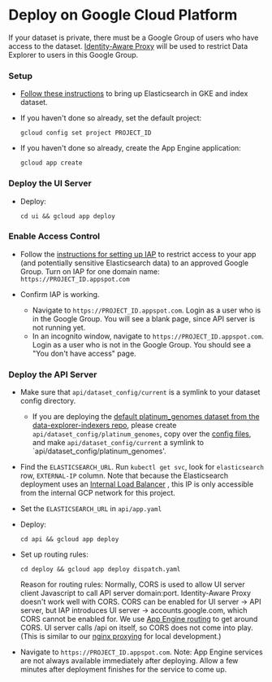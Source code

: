 # Deploy on Google Cloud Platform

If your dataset is private, there must be a Google Group of users who have
access to the dataset. [Identity-Aware Proxy](https://cloud.google.com/iap/docs/)
will be used to restrict Data Explorer to users in this Google Group.

### Setup

* [Follow these instructions](https://github.com/DataBiosphere/data-explorer-indexers/tree/master/bigquery/deploy)
to bring up Elasticsearch in GKE and index dataset.

* If you haven't done so already, set the default project:

  `gcloud config set project PROJECT_ID`

* If you haven't done so already, create the App Engine application:

  `gcloud app create`

### Deploy the UI Server

* Deploy:

  `cd ui && gcloud app deploy`

### Enable Access Control

* Follow the [instructions for setting up IAP](https://cloud.google.com/iap/docs/app-engine-quickstart#enabling_iap)
to restrict access to your app (and potentially sensitive Elasticsearch data)
to an approved Google Group. Turn on IAP for one domain name:
`https://PROJECT_ID.appspot.com`

* Confirm IAP is working.
  * Navigate to `https://PROJECT_ID.appspot.com`. Login as a user who is in the
  Google Group. You will see a blank page, since API server is not running yet.
  * In an incognito window, navigate to `https://PROJECT_ID.appspot.com`. Login
  as a user who is not in the Google Group. You should see a "You don't have
  access" page.

### Deploy the API Server

* Make sure that `api/dataset_config/current` is a symlink to your dataset
  config directory.
  * If you are deploying the [default platinum_genomes dataset from the
    data-explorer-indexers repo](https://github.com/DataBiosphere/data-explorer-indexers/tree/master/bigquery/config/platinum_genomes),
    please create `api/dataset_config/platinum_genomes`, copy over the
    [config files](https://github.com/DataBiosphere/data-explorer-indexers/tree/master/bigquery/config/platinum_genomes),
    and make `api/dataset_config/current` a symlink to
    `api/dataset_config/platinum_genomes'.

* Find the `ELASTICSEARCH_URL`. Run `kubectl get svc`, look for `elasticsearch`
row, `EXTERNAL-IP` column. Note that because the Elasticsearch deployment uses
an [Internal Load Balancer](https://cloud.google.com/kubernetes-engine/docs/how-to/internal-load-balancing)
, this IP is only accessible from the internal GCP network for this project.

* Set the `ELASTICSEARCH_URL` in `api/app.yaml`

* Deploy:

  `cd api && gcloud app deploy`

* Set up routing rules:

  `cd deploy && gcloud app deploy dispatch.yaml`

  Reason for routing rules: Normally, CORS is used to allow UI server client
  Javascript to call API server domain:port. Identity-Aware Proxy doesn't work
  well with CORS. CORS can be enabled for UI server -> API server, but IAP
  introduces UI server -> accounts.google.com, which CORS cannot be enabled
  for. We use [App Engine routing](https://cloud.google.com/appengine/docs/standard/python/how-requests-are-routed#routing_with_a_dispatch_file)
  to get around CORS. UI server calls /api on itself, so CORS does not come
  into play. (This is similar to our [nginx proxying](https://github.com/DataBiosphere/data-explorer/blob/master/nginx.conf)
  for local development.)

* Navigate to `https://PROJECT_ID.appspot.com`. Note: App Engine services are
not always available immediately after deploying. Allow a few minutes after
deployment finishes for the service to come up.
